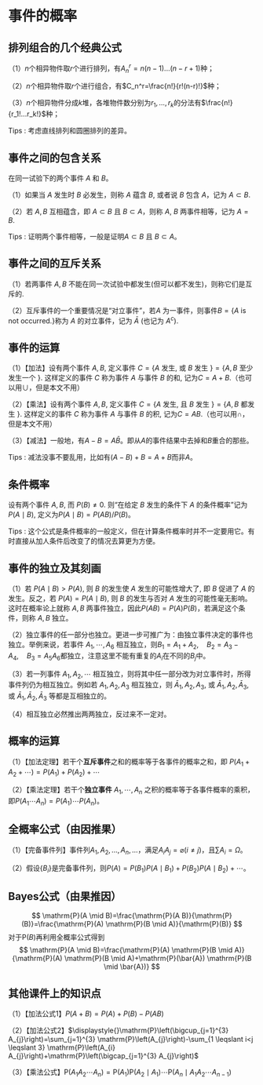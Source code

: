 # 事件的概率

## 排列组合的几个经典公式

（1）$n$个相异物件取$r$个进行排列，有$A_n^r=n(n-1)...(n-r+1)$种；

（2）$n$个相异物件取$r$个进行组合，有$C_n^r=\frac{n!}{r!(n-r)!}$种；

（3）$n$个相异物件分成$k$堆，各堆物件数分别为$r_1,...,r_k$的分法有$\frac{n!}{r_1!...r_k!}$种；

Tips : 考虑直线排列和圆圈排列的差异。

## 事件之间的包含关系

在同一试验下的两个事件 $A$ 和 $B$。

（1）如果当 $A$ 发生时 $B$ 必发生，则称 $A$ 蕴含 $B$, 或者说 $B$ 包含 $A$，记为 $A \subset B$. 

（2）若 $A, B$ 互相蕴含，即 $A \subset B$ 且 $B \subset A$，则称 $A$, $B$ 两事件相等，记为 $A=B$.

Tips : 证明两个事件相等，一般是证明$A \subset B$ 且 $B \subset A$。

## 事件之间的互斥关系

（1）若两事件 $A, B$ 不能在同一次试验中都发生(但可以都不发生)，则称它们是互斥的.

（2）互斥事件的一个重要情况是“对立事件”，若$A$ 为一事件，则事件$B=\{A\text{ is not occurred.}\}$称为 $A$ 的对立事件，记为 $\bar{A}$ (也记为 $\left.A^{c}\right)$.

## 事件的运算

（1）【加法】设有两个事件 $A, B$, 定义事件 $C=\{A \text { 发生, 或 } B \text { 发生 }\}=\{A, B \text { 至少发生一个 }\} \text {. }$ 这样定义的事件 $C$ 称为事件 $A$ 与事件 $B$ 的和, 记为$C=A+B$.（也可以用$\cup$，但是本文不用）

（2）【乘法】设有两个事件 $A, B$, 定义事件 $C=\{A \text { 发生, 且 } B \text { 发生 }\}=\{A, B \text { 都发生 }\} \text {. }$ 这样定义的事件 $C$ 称为事件 $A$ 与事件 $B$ 的积, 记为$C=AB$.（也可以用$\cap$，但是本文不用）

（3）【减法】一般地，有$A-B=A\bar{B}$。即从$A$的事件结果中去掉和$B$重合的那些。

Tips : 减法没事不要乱用，比如有$(A-B)+B=A+B$而非$A$。

## 条件概率

设有两个事件 $A, B$, 而 $P(B) \neq 0$. 则“在给定 $B$ 发生的条件下 $A$ 的条件概率”记为 $P(A \mid B)$, 定义为$P(A \mid B)=P(A B) / P(B)$。

Tips : 这个公式是条件概率的一般定义，但在计算条件概率时并不一定要用它。有时直接从加人条件后改变了的情况去算更为方便。

## 事件的独立及其刻画

（1）若 $P(A \mid B)>P(A)$, 则 $B$ 的发生使 $A$ 发生的可能性增大了, 即 $B$ 促进了 $A$ 的发生。反之，若 $P(A)=P(A \mid B)$, 则 $B$ 的发生与否对 $A$ 发生的可能性毫无影响。这时在概率论上就称 $A, B$ 两事件独立，因此$P(AB)=P(A)P(B)$，若满足这个条件，则称 $A, B$ 独立。

（2）独立事件的任一部分也独立。更进一步可推广为：由独立事件决定的事件也独立。举例来说，若事件 $A_{1}, \cdots, A_{6}$ 相互独立，则$B_{1}=A_{1}+A_{2}, \quad B_{2}=A_{3}-A_{4}, \quad B_{3}=A_{5} A_{6}$都独立，注意这里不能有重复的$A_i$在不同的$B_j$中。

（3）若一列事件 $A_{1}, A_{2}, \cdots$ 相互独立，则将其中任一部分改为对立事件时，所得事件列仍为相互独立。例如若 $A_{1}, A_{2}, A_{3}$ 相互独立，则 $\bar{A}_{1}, A_{2}, A_{3}$, 或 $\bar{A}_{1}, A_{2}, \bar{A}_{3}$, 或 $\bar{A}_{1}, \bar{A}_{2}, \bar{A}_{3}$ 等都是互相独立的。

（4）相互独立必然推出两两独立，反过来不一定对。

## 概率的运算

（1）【加法定理】若干个**互斥事件**之和的概率等于各事件的概率之和，即 $\left.P\left(A_{1}+A_{2}+\cdots\right)=P\left(A_{1}\right)+P\left(A_{2}\right)+\cdots\right.$

（2）【乘法定理】若干个**独立事件** $A_{1}, \cdots, A_{n}$ 之积的概率等于各事件概率的乘积，即$P\left(A_{1} \cdots A_{n}\right)=P\left(A_{1}\right) \cdots P\left(A_{n}\right)$。

## 全概率公式（由因推果）

（1）【完备事件列】事件列$A_1,A_2,...,A_n,...$，满足$A_iA_j=\varnothing(i\ne j)$，且$\sum A_i=\Omega$。

（2）假设$\{B_i\}$是完备事件列，则$P(A)=P\left(B_{1}\right) P\left(A \mid B_{1}\right)+P\left(B_{2}\right) P\left(A \mid B_{2}\right)+\cdots$。

## Bayes公式（由果推因）

$$
\mathrm{P}(A \mid B)=\frac{\mathrm{P}(A B)}{\mathrm{P}(B)}=\frac{\mathrm{P}(A) \mathrm{P}(B \mid A)}{\mathrm{P}(B)}
$$
对于$\mathrm{P}(B)$再利用全概率公式得到
$$
\mathrm{P}(A \mid B)=\frac{\mathrm{P}(A) \mathrm{P}(B \mid A)}{\mathrm{P}(A) \mathrm{P}(B \mid A)+\mathrm{P}(\bar{A}) \mathrm{P}(B \mid \bar{A})}
$$

## 其他课件上的知识点

（1）【加法公式1】$P(A+B)=P(A)+P(B)-P(AB)$

（2）【加法公式2】$\displaystyle{}\mathrm{P}\left(\bigcup_{j=1}^{3} A_{j}\right)=\sum_{j=1}^{3} \mathrm{P}\left(A_{j}\right)-\sum_{1 \leqslant i<j \leqslant 3} \mathrm{P}\left(A_{i} A_{j}\right)+\mathrm{P}\left(\bigcap_{j=1}^{3} A_{j}\right)$

（3）【乘法公式】$\mathrm{P}\left(A_{1} A_{2} \cdots A_{n}\right)=\mathrm{P}\left(A_{1}\right) \mathrm{P}\left(A_{2} \mid A_{1}\right) \cdots \mathrm{P}\left(A_{n} \mid A_{1} A_{2} \cdots A_{n-1}\right)$

